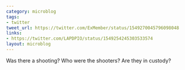 ```yaml
---
category: microblog
tags:
- twitter
tweet_url: https://twitter.com/ExMember/status/1549270045796098048
links:
- https://twitter.com/LAPDPIO/status/1549254245303533574
layout: microblog
---
```

Was there a shooting? Who were the shooters? Are they in custody?
